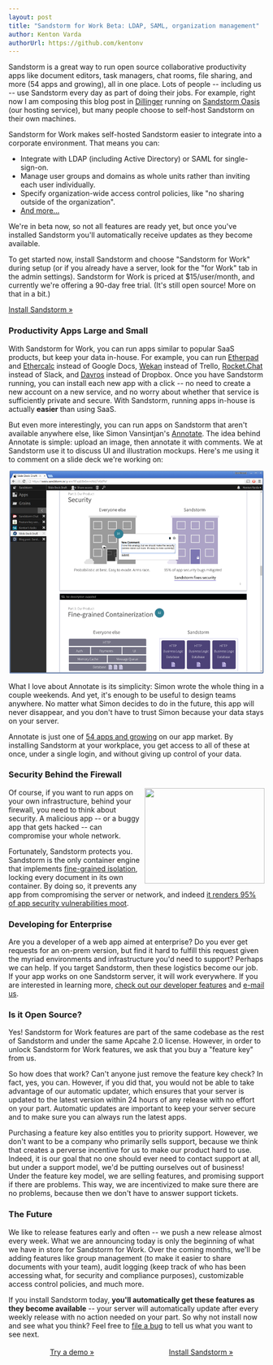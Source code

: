 ```yaml
---
layout: post
title: "Sandstorm for Work Beta: LDAP, SAML, organization management"
author: Kenton Varda
authorUrl: https://github.com/kentonv
---
```


Sandstorm is a great way to run open source collaborative productivity apps like document editors, task managers, chat rooms, file sharing, and more (54 apps and growing), all in one place. Lots of people -- including us -- use Sandstorm every day as part of doing their jobs. For example, right now I am composing this blog post in [Dillinger](https://apps.sandstorm.io/app/fq057t4ek3yt96xsfje6c1wv61pkjkqm9hs1539x4jqxjwzdp7fh) running on [Sandstorm Oasis](https://oasis.sandstorm.io) (our hosting service), but many people choose to self-host Sandstorm on their own machines.

Sandstorm for Work makes self-hosted Sandstorm easier to integrate into a corporate environment. That means you can:

* Integrate with LDAP (including Active Directory) or SAML for single-sign-on.
* Manage user groups and domains as whole units rather than inviting each user individually.
* Specify organization-wide access control policies, like "no sharing outside of the organization".
* [And more...](https://sandstorm.io/business)

We're in beta now, so not all features are ready yet, but once you've installed Sandstorm you'll automatically receive updates as they become available.

To get started now, install Sandstorm and choose "Sandstorm for Work" during setup (or if you already have a server, look for the "for Work" tab in the admin settings). Sandstorm for Work is priced at $15/user/month, and currently we're offering a 90-day free trial. (It's still open source! More on that in a bit.)

<a href="https://sandstorm.io/install" class="linkbutton">Install Sandstorm »</a>

### Productivity Apps Large and Small

With Sandstorm for Work, you can run apps similar to popular SaaS products, but keep your data in-house. For example, you can run [Etherpad](https://apps.sandstorm.io/app/h37dm17aa89yrd8zuqpdn36p6zntumtv08fjpu8a8zrte7q1cn60) and [Ethercalc](https://apps.sandstorm.io/app/a0n6hwm32zjsrzes8gnjg734dh6jwt7x83xdgytspe761pe2asw0) instead of Google Docs, [Wekan](https://apps.sandstorm.io/app/m86q05rdvj14yvn78ghaxynqz7u2svw6rnttptxx49g1785cdv1h) instead of Trello, [Rocket.Chat](https://apps.sandstorm.io/app/vfnwptfn02ty21w715snyyczw0nqxkv3jvawcah10c6z7hj1hnu0) instead of Slack, and [Davros](https://apps.sandstorm.io/app/8aspz4sfjnp8u89000mh2v1xrdyx97ytn8hq71mdzv4p4d8n0n3h) instead of Dropbox. Once you have Sandstorm running, you can install each new app with a click -- no need to create a new account on a new service, and no worry about whether that service is sufficiently private and secure. With Sandstorm, running apps in-house is actually **easier** than using SaaS.

But even more interestingly, you can run apps on Sandstorm that aren't available anywhere else, like Simon Vansintjan's [Annotate](https://apps.sandstorm.io/app/c6zfftftrra9d4pdyuc1psew65ukqrjujvk20fac4zke1uasxv10). The idea behind Annotate is simple: upload an image, then annotate it with comments. We at Sandstorm use it to discuss UI and illustration mockups. Here's me using it to comment on a slide deck we're working on:

<p style="max-width: 500px; margin: 1em auto;"><a href="/news/images/annotate.png"><img src="/news/images/annotate-small.png"></a></p>

What I love about Annotate is its simplicity: Simon wrote the whole thing in a couple weekends. And yet, it's enough to be useful to design teams anywhere. No matter what Simon decides to do in the future, this app will never disappear, and you don't have to trust Simon because your data stays on your server.

Annotate is just one of [54 apps and growing](https://apps.sandstorm.io) on our app market. By installing Sandstorm at your workplace, you get access to all of these at once, under a single login, and without giving up control of your data.

### Security Behind the Firewall

<img style="float: right; width: 236px; height: 188px;" src="https://sandstorm.io/images/why-finegrained.svg">

Of course, if you want to run apps on your own infrastructure, behind your firewall, you need to think about security. A malicious app -- or a buggy app that gets hacked -- can compromise your whole network.

Fortunately, Sandstorm protects you. Sandstorm is the only container engine that implements [fine-grained isolation](https://sandstorm.io/how-it-works), locking every document in its own container. By doing so, it prevents any app from compromising the server or network, and indeed [it renders 95% of app security vulnerabilities moot](https://docs.sandstorm.io/en/latest/using/security-non-events/).

### Developing for Enterprise

Are you a developer of a web app aimed at enterprise? Do you ever get requests for an on-prem version, but find it hard to fulfill this request given the myriad environments and infrastructure you'd need to support? Perhaps we can help. If you target Sandstorm, then these logistics become our job. If your app works on one Sandstorm server, it will work everywhere. If you are interested in learning more, [check out our developer features](https://sandstorm.io/developer) and [e-mail us](mailto:community@sandstorm.io).

### Is it Open Source?

Yes! Sandstorm for Work features are part of the same codebase as the rest of Sandstorm and under the same Apcahe 2.0 license. However, in order to unlock Sandstorm for Work features, we ask that you buy a "feature key" from us.

So how does that work? Can't anyone just remove the feature key check? In fact, yes, you can. However, if you did that, you would not be able to take advantage of our automatic updater, which ensures that your server is updated to the latest version within 24 hours of any release with no effort on your part. Automatic updates are important to keep your server secure and to make sure you can always run the latest apps.

Purchasing a feature key also entitles you to priority support. However, we don't want to be a company who primarily sells support, because we think that creates a perverse incentive for us to make our product hard to use. Indeed, it is our goal that no one should ever need to contact support at all, but under a support model, we'd be putting ourselves out of business! Under the feature key model, we are selling features, and promising support if there are problems. This way, we are incentivized to make sure there are no problems, because then we don't have to answer support tickets.

### The Future

We like to release features early and often -- we push a new release almost every week. What we are announcing today is only the beginning of what we have in store for Sandstorm for Work. Over the coming months, we'll be adding features like group management (to make it easier to share documents with your team), audit logging (keep track of who has been accessing what, for security and compliance purposes), customizable access control policies, and much more.

If you install Sandstorm today, **you'll automatically get these features as they become available** -- your server will automatically update after every weekly release with no action needed on your part. So why not install now and see what you think? Feel free to [file a bug](https://github.com/sandstorm-io/sandstorm/issues) to tell us what you want to see next.

<p style="text-align: center"><a style="display: inline-block; width: 250px; margin: 4px 0;" href="https://demo.sandstorm.io" class="linkbutton">Try a demo »</a> <a style="display: inline-block; width: 250px; margin: 4px 0;" href="/install" class="linkbutton">Install Sandstorm »</a></p>

